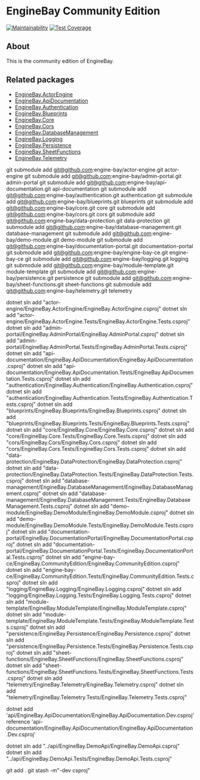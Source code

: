 # EngineBay Community Edition

[![Maintainability](https://api.codeclimate.com/v1/badges/0dd1667750eed82bf5e9/maintainability)](https://codeclimate.com/github/engine-bay/engine-bay-ce/maintainability)
[![Test Coverage](https://api.codeclimate.com/v1/badges/0dd1667750eed82bf5e9/test_coverage)](https://codeclimate.com/github/engine-bay/engine-bay-ce/test_coverage)

## About

This is the community edition of EngineBay.

## Related packages

* [EngineBay.ActorEngine](https://github.com/engine-bay/actor-engine)
* [EngineBay.ApiDocumentation](https://github.com/engine-bay/api-documentation)
* [EngineBay.Authentication](https://github.com/engine-bay/authentication)
* [EngineBay.Blueprints](https://github.com/engine-bay/blueprints)
* [EngineBay.Core](https://github.com/engine-bay/core)
* [EngineBay.Cors](https://github.com/engine-bay/cors)
* [EngineBay.DatabaseManagement](https://github.com/engine-bay/database-management)
* [EngineBay.Logging](https://github.com/engine-bay/logging)
* [EngineBay.Persistence](https://github.com/engine-bay/persistence)
* [EngineBay.SheetFunctions](https://github.com/engine-bay/sheet-functions)
* [EngineBay.Telemetry](https://github.com/engine-bay/telemetry)



git submodule add git@github.com:engine-bay/actor-engine.git actor-engine
git submodule add git@github.com:engine-bay/admin-portal.git admin-portal
git submodule add git@github.com:engine-bay/api-documentation.git api-documentation
git submodule add git@github.com:engine-bay/authentication.git authentication
git submodule add git@github.com:engine-bay/blueprints.git blueprints
git submodule add git@github.com:engine-bay/core.git core
git submodule add git@github.com:engine-bay/cors.git cors
git submodule add git@github.com:engine-bay/data-protection.git data-protection
git submodule add git@github.com:engine-bay/database-management.git database-management
git submodule add git@github.com:engine-bay/demo-module.git demo-module
git submodule add git@github.com:engine-bay/documentation-portal.git documentation-portal
git submodule add git@github.com:engine-bay/engine-bay-ce.git engine-bay-ce
git submodule add git@github.com:engine-bay/logging.git logging
git submodule add git@github.com:engine-bay/module-template.git module-template
git submodule add git@github.com:engine-bay/persistence.git persistence
git submodule add git@github.com:engine-bay/sheet-functions.git sheet-functions
git submodule add git@github.com:engine-bay/telemetry.git telemetry


dotnet sln add "actor-engine/EngineBay.ActorEngine/EngineBay.ActorEngine.csproj"
dotnet sln add "actor-engine/EngineBay.ActorEngine.Tests/EngineBay.ActorEngine.Tests.csproj"
dotnet sln add "admin-portal/EngineBay.AdminPortal/EngineBay.AdminPortal.csproj"
dotnet sln add "admin-portal/EngineBay.AdminPortal.Tests/EngineBay.AdminPortal.Tests.csproj"
dotnet sln add "api-documentation/EngineBay.ApiDocumentation/EngineBay.ApiDocumentation.csproj"
dotnet sln add "api-documentation/EngineBay.ApiDocumentation.Tests/EngineBay.ApiDocumentation.Tests.csproj"
dotnet sln add "authentication/EngineBay.Authentication/EngineBay.Authentication.csproj"
dotnet sln add "authentication/EngineBay.Authentication.Tests/EngineBay.Authentication.Tests.csproj"
dotnet sln add "blueprints/EngineBay.Blueprints/EngineBay.Blueprints.csproj"
dotnet sln add "blueprints/EngineBay.Blueprints.Tests/EngineBay.Blueprints.Tests.csproj"
dotnet sln add "core/EngineBay.Core/EngineBay.Core.csproj"
dotnet sln add "core/EngineBay.Core.Tests/EngineBay.Core.Tests.csproj"
dotnet sln add "cors/EngineBay.Cors/EngineBay.Cors.csproj"
dotnet sln add "cors/EngineBay.Cors.Tests/EngineBay.Cors.Tests.csproj"
dotnet sln add "data-protection/EngineBay.DataProtection/EngineBay.DataProtection.csproj"
dotnet sln add "data-protection/EngineBay.DataProtection.Tests/EngineBay.DataProtection.Tests.csproj"
dotnet sln add "database-management/EngineBay.DatabaseManagement/EngineBay.DatabaseManagement.csproj"
dotnet sln add "database-management/EngineBay.DatabaseManagement.Tests/EngineBay.DatabaseManagement.Tests.csproj"
dotnet sln add "demo-module/EngineBay.DemoModule/EngineBay.DemoModule.csproj"
dotnet sln add "demo-module/EngineBay.DemoModule.Tests/EngineBay.DemoModule.Tests.csproj"
dotnet sln add "documentation-portal/EngineBay.DocumentationPortal/EngineBay.DocumentationPortal.csproj"
dotnet sln add "documentation-portal/EngineBay.DocumentationPortal.Tests/EngineBay.DocumentationPortal.Tests.csproj"
dotnet sln add "engine-bay-ce/EngineBay.CommunityEdition/EngineBay.CommunityEdition.csproj"
dotnet sln add "engine-bay-ce/EngineBay.CommunityEdition.Tests/EngineBay.CommunityEdition.Tests.csproj"
dotnet sln add "logging/EngineBay.Logging/EngineBay.Logging.csproj"
dotnet sln add "logging/EngineBay.Logging.Tests/EngineBay.Logging.Tests.csproj"
dotnet sln add "module-template/EngineBay.ModuleTemplate/EngineBay.ModuleTemplate.csproj"
dotnet sln add "module-template/EngineBay.ModuleTemplate.Tests/EngineBay.ModuleTemplate.Tests.csproj"
dotnet sln add "persistence/EngineBay.Persistence/EngineBay.Persistence.csproj"
dotnet sln add "persistence/EngineBay.Persistence.Tests/EngineBay.Persistence.Tests.csproj"
dotnet sln add "sheet-functions/EngineBay.SheetFunctions/EngineBay.SheetFunctions.csproj"
dotnet sln add "sheet-functions/EngineBay.SheetFunctions.Tests/EngineBay.SheetFunctions.Tests.csproj"
dotnet sln add "telemetry/EngineBay.Telemetry/EngineBay.Telemetry.csproj"
dotnet sln add "telemetry/EngineBay.Telemetry.Tests/EngineBay.Telemetry.Tests.csproj"



dotnet add 'api/EngineBay.ApiDocumentation/EngineBay.ApiDocumentation.Dev.csproj' reference 'api-documentation/EngineBay.ApiDocumentation/EngineBay.ApiDocumentation.Dev.csproj'


dotnet sln add "../api/EngineBay.DemoApi/EngineBay.DemoApi.csproj"
dotnet sln add "../api/EngineBay.DemoApi.Tests/EngineBay.DemoApi.Tests.csproj"


git add .
git stash -m"-dev csproj"